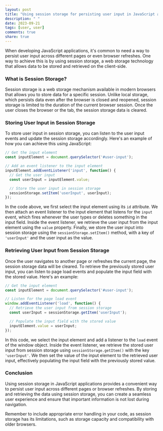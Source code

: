 ```yaml
---
layout: post
title: "Using session storage for persisting user input in JavaScript applications"
description: " "
date: 2023-09-21
tags: [user, user]
comments: true
share: true
---
```


When developing JavaScript applications, it's common to need a way to persist user input across different pages or even browser refreshes. One way to achieve this is by using session storage, a web storage technology that allows data to be stored and retrieved on the client-side.

### What is Session Storage?

Session storage is a web storage mechanism available in modern browsers that allows you to store data for a specific session. Unlike local storage, which persists data even after the browser is closed and reopened, session storage is limited to the duration of the current browser session. Once the user closes the browser or the tab, the session storage data is cleared.

### Storing User Input in Session Storage

To store user input in session storage, you can listen to the user input events and update the session storage accordingly. Here's an example of how you can achieve this using JavaScript:

```javascript
// Get the input element
const inputElement = document.querySelector('#user-input');

// Add an event listener to the input element
inputElement.addEventListener('input', function() {
  // Get the user input
  const userInput = inputElement.value;

  // Store the user input in session storage
  sessionStorage.setItem('userInput', userInput);
});
```

In the code above, we first select the input element using its `id` attribute. We then attach an event listener to the input element that listens for the `input` event, which fires whenever the user types or deletes something in the input field. Inside the event listener, we retrieve the user input from the input element using the `value` property. Finally, we store the user input into session storage using the `sessionStorage.setItem()` method, with a key of `'userInput'` and the user input as the value.

### Retrieving User Input from Session Storage

Once the user navigates to another page or refreshes the current page, the session storage data will be cleared. To retrieve the previously stored user input, you can listen to page load events and populate the input field with the stored value. Here's an example:

```javascript
// Get the input element
const inputElement = document.querySelector('#user-input');

// Listen for the page load event
window.addEventListener('load', function() {
  // Retrieve the user input from session storage
  const userInput = sessionStorage.getItem('userInput');

  // Populate the input field with the stored value
  inputElement.value = userInput;
});
```

In this code, we select the input element and add a listener to the `load` event of the window object. Inside the event listener, we retrieve the stored user input from session storage using `sessionStorage.getItem()` with the key `'userInput'`. We then set the value of the input element to the retrieved user input, effectively populating the input field with the previously stored value.

### Conclusion

Using session storage in JavaScript applications provides a convenient way to persist user input across different pages or browser refreshes. By storing and retrieving the data using session storage, you can create a seamless user experience and ensure that important information is not lost during navigation.

Remember to include appropriate error handling in your code, as session storage has its limitations, such as storage capacity and compatibility with older browsers.